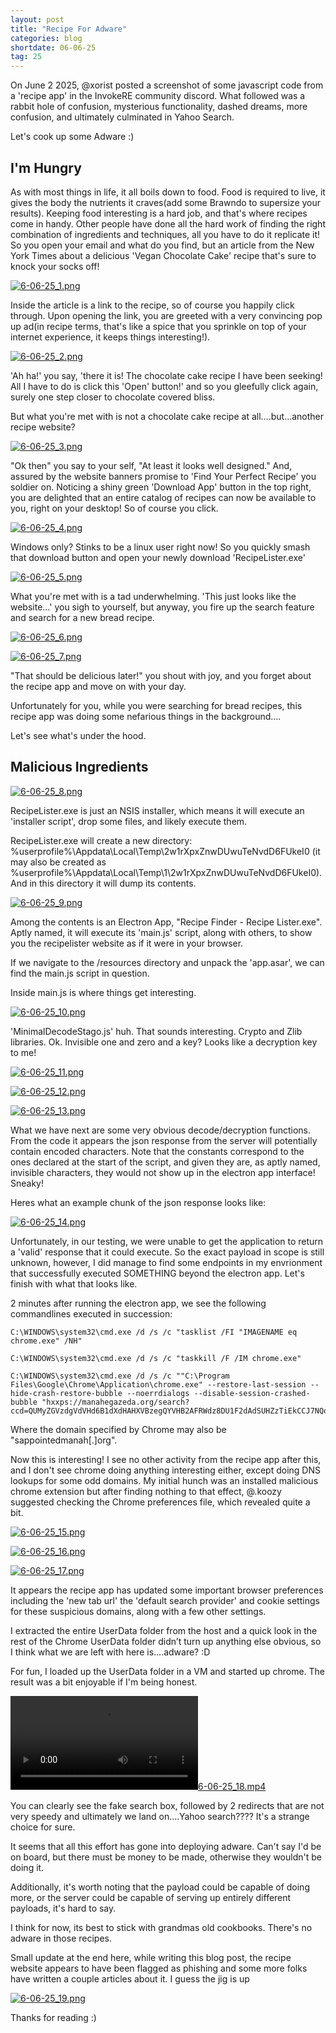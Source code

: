 ```yaml
---
layout: post
title: "Recipe For Adware​"
categories: blog
shortdate: 06-06-25
tag: 25
---
```



On June 2 2025, @xorist posted a screenshot of some javascript code from a 'recipe app' in the InvokeRE community discord. What followed was a rabbit hole of confusion, mysterious functionality, dashed dreams, more confusion, and ultimately culminated in Yahoo Search.

Let's cook up some Adware :)



## I'm Hungry
As with most things in life, it all boils down to food. Food is required to live, it gives the body the nutrients it craves(add some Brawndo to supersize your results). Keeping food interesting is a hard job, and that's where recipes come in handy. Other people have done all the hard work of finding the right combination of ingredients and techniques, all you have to do it replicate it! So you open your email and what do you find, but an article from the New York Times about a delicious 'Vegan Chocolate Cake' recipe that's sure to knock your socks off!


[![6-06-25_1.png](/assets/images/6-06-25/6-06-25_1.png)](/assets/images/6-06-25/6-06-25_1.png)


Inside the article is a link to the recipe, so of course you happily click through. Upon opening the link, you are greeted with a very convincing pop up ad(in recipe terms, that's like a spice that you sprinkle on top of your internet experience, it keeps things interesting!).


[![6-06-25_2.png](/assets/images/6-06-25/6-06-25_2.png)](/assets/images/6-06-25/6-06-25_2.png)


'Ah ha!' you say, 'there it is! The chocolate cake recipe I have been seeking! All I have to do is click this 'Open' button!' and so you gleefully click again, surely one step closer to chocolate covered bliss.

But what you're met with is not a chocolate cake recipe at all….but…another recipe website?


[![6-06-25_3.png](/assets/images/6-06-25/6-06-25_3.png)](/assets/images/6-06-25/6-06-25_3.png)


"Ok then" you say to your self, "At least it looks well designed." And, assured by the website banners promise to 'Find Your Perfect Recipe' you soldier on. Noticing a shiny green 'Download App' button in the top right, you are delighted that an entire catalog of recipes can now be available to you, right on your desktop! So of course you click.


[![6-06-25_4.png](/assets/images/6-06-25/6-06-25_4.png)](/assets/images/6-06-25/6-06-25_4.png)


Windows only? Stinks to be a linux user right now! So you quickly smash that download button and open your newly download 'RecipeLister.exe'


[![6-06-25_5.png](/assets/images/6-06-25/6-06-25_5.png)](/assets/images/6-06-25/6-06-25_5.png)


What you're met with is a tad underwhelming. 'This just looks like the website…' you sigh to yourself, but anyway, you fire up the search feature and search for a new bread recipe.


[![6-06-25_6.png](/assets/images/6-06-25/6-06-25_6.png)](/assets/images/6-06-25/6-06-25_6.png)


[![6-06-25_7.png](/assets/images/6-06-25/6-06-25_7.png)](/assets/images/6-06-25/6-06-25_7.png)


"That should be delicious later!" you shout with joy, and you forget about the recipe app and move on with your day.

Unfortunately for you, while you were searching for bread recipes, this recipe app was doing some nefarious things in the background….

Let's see what's under the hood.

## Malicious Ingredients
[![6-06-25_8.png](/assets/images/6-06-25/6-06-25_8.png)](/assets/images/6-06-25/6-06-25_8.png)


RecipeLister.exe is just an NSIS installer, which means it will execute an 'installer script', drop some files, and likely execute them.

RecipeLister.exe will create a new directory: %userprofile%\Appdata\Local\Temp\2w1rXpxZnwDUwuTeNvdD6FUkeI0 (it may also be created as %userprofile%\Appdata\Local\Temp\1\2w1rXpxZnwDUwuTeNvdD6FUkeI0). And in this directory it will dump its contents.


[![6-06-25_9.png](/assets/images/6-06-25/6-06-25_9.png)](/assets/images/6-06-25/6-06-25_9.png)


Among the contents is an Electron App, "Recipe Finder - Recipe Lister.exe". Aptly named, it will execute its 'main.js' script, along with others, to show you the recipelister website as if it were in your browser.

If we navigate to the /resources directory and unpack the 'app.asar', we can find the main.js script in question.

Inside main.js is where things get interesting.


[![6-06-25_10.png](/assets/images/6-06-25/6-06-25_10.png)](/assets/images/6-06-25/6-06-25_10.png)


'MinimalDecodeStago.js' huh. That sounds interesting. Crypto and Zlib libraries. Ok. Invisible one and zero and a key? Looks like a decryption key to me!


[![6-06-25_11.png](/assets/images/6-06-25/6-06-25_11.png)](/assets/images/6-06-25/6-06-25_11.png)

[![6-06-25_12.png](/assets/images/6-06-25/6-06-25_12.png)](/assets/images/6-06-25/6-06-25_12.png)

[![6-06-25_13.png](/assets/images/6-06-25/6-06-25_13.png)](/assets/images/6-06-25/6-06-25_13.png)


What we have next are some very obvious decode/decryption functions.
From the code it appears the json response from the server will potentially contain encoded characters. Note that the constants correspond to the ones declared at the start of the script, and given they are, as aptly named, invisible characters, they would not show up in the electron app interface! Sneaky!


Heres what an example chunk of the json response looks like:


[![6-06-25_14.png](/assets/images/6-06-25/6-06-25_14.png)](/assets/images/6-06-25/6-06-25_14.png)


Unfortunately, in our testing, we were unable to get the application to return a 'valid' response that it could execute. So the exact payload in scope is still unknown, however, I did manage to find some endpoints in my envrionment that successfully executed SOMETHING beyond the electron app.
Let's finish with what that looks like.

2 minutes after running the electron app, we see the following commandlines executed in succession:

```
C:\WINDOWS\system32\cmd.exe /d /s /c "tasklist /FI "IMAGENAME eq chrome.exe" /NH"
 
C:\WINDOWS\system32\cmd.exe /d /s /c "taskkill /F /IM chrome.exe"
 
C:\WINDOWS\system32\cmd.exe /d /s /c ""C:\Program Files\Google\Chrome\Application\chrome.exe" --restore-last-session --hide-crash-restore-bubble --noerrdialogs --disable-session-crashed-bubble "hxxps://manahegazeda.org/search?ccd=QUMyZGVzdgVdVHd6B1dXdHAHXVBzegQYVHB2AFRWdz8DU1F2dAdSUHZzTiEkCCJ7NQojAFopLCYwSFIQMxBLDjQMFXEhAwUBWlciFiRTIyAABmslNgACdwMsKBlUIDoDNHc=&q=starttt""
```

Where the domain specified by Chrome may also be "sappointedmanah[.]org".

Now this is interesting! I see no other activity from the recipe app after this, and I don't see chrome doing anything interesting either, except doing DNS lookups for some odd domains.
My initial hunch was an installed malicious chrome extension but after finding nothing to that effect, @.koozy suggested checking the Chrome preferences file, which revealed quite a bit.


[![6-06-25_15.png](/assets/images/6-06-25/6-06-25_15.png)](/assets/images/6-06-25/6-06-25_15.png)

[![6-06-25_16.png](/assets/images/6-06-25/6-06-25_16.png)](/assets/images/6-06-25/6-06-25_16.png)

[![6-06-25_17.png](/assets/images/6-06-25/6-06-25_17.png)](/assets/images/6-06-25/6-06-25_17.png)


It appears the recipe app has updated some important browser preferences including the 'new tab url' the 'default search provider' and cookie settings for these suspicious domains, along with a few other settings.


I extracted the entire UserData folder from the host and a quick look in the rest of the Chrome UserData folder didn’t turn up anything else obvious, so I think what we are left with here is….adware? :D

For fun, I loaded up the UserData folder in a VM and started up chrome. The result was a bit enjoyable if I'm being honest.


[![6-06-25_18.mp4](/assets/images/6-06-25/6-06-25_18.mp4)](/assets/images/6-06-25/6-06-25_18.mp4)


You can clearly see the fake search box, followed by 2 redirects that are not very speedy and ultimately we land on….Yahoo search???? It's a strange choice for sure.

It seems that all this effort has gone into deploying adware. Can't say I'd be on board, but there must be money to be made, otherwise they wouldn't be doing it.

Additionally, it's worth noting that the payload could be capable of doing more, or the server could be capable of serving up entirely different payloads, it's hard to say.

I think for now, its best to stick with grandmas old cookbooks. There's no adware in those recipes.


Small update at the end here, while writing this blog post, the recipe website appears to have been flagged as phishing and some more folks have written a couple articles about it. I guess the jig is up


[![6-06-25_19.png](/assets/images/6-06-25/6-06-25_19.png)](/assets/images/6-06-25/6-06-25_19.png)


Thanks for reading :)
